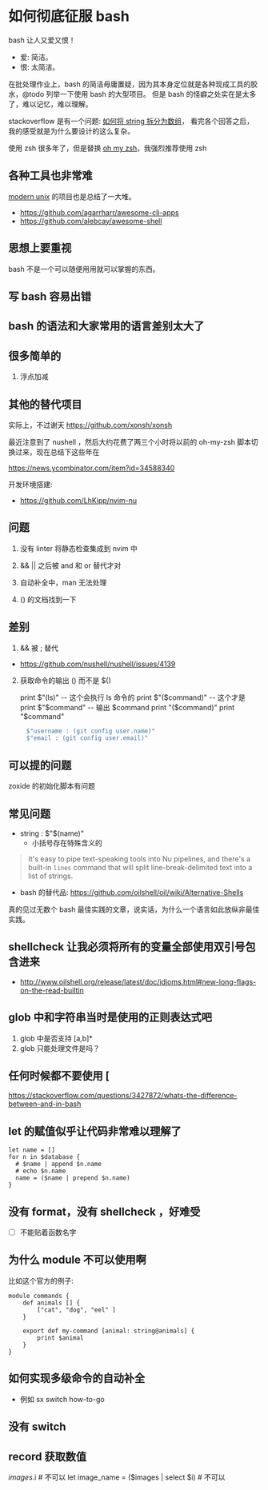 # 如何彻底征服 bash

bash 让人又爱又恨！
- 爱: 简洁。
- 恨: 太简洁。

在批处理作业上，bash 的简洁毋庸置疑，因为其本身定位就是各种现成工具的胶水，@todo 列举一下使用 bash 的大型项目。
但是 bash 的怪癖之处实在是太多了，难以记忆，难以理解。

stackoverflow 是有一个问题: [如何将 string 拆分为数组](https://stackoverflow.com/questions/10586153/how-to-split-a-string-into-an-array-in-bash)，
看完各个回答之后，我的感受就是为什么要设计的这么复杂。

使用 zsh 很多年了，但是替换
[oh my zsh](https://github.com/ohmyzsh/ohmyzsh)，我强烈推荐使用 zsh


## 各种工具也非常难
[modern unix](https://github.com/ibraheemdev/modern-unix) 的项目也是总结了一大堆。

- https://github.com/agarrharr/awesome-cli-apps
- https://github.com/alebcay/awesome-shell

## 思想上要重视
bash 不是一个可以随便用用就可以掌握的东西。

## 写 bash 容易出错

## bash 的语法和大家常用的语言差别太大了

## 很多简单的
1. 浮点加减

## 其他的替代项目
实际上，不过谢天
https://github.com/xonsh/xonsh


最近注意到了 nushell ，然后大约花费了两三个小时将以前的 oh-my-zsh 脚本切换过来，现在总结下这些年在

https://news.ycombinator.com/item?id=34588340

开发环境搭建:
- https://github.com/LhKipp/nvim-nu

## 问题
1. 没有 linter 将静态检查集成到 nvim 中
2. && || 之后被 and 和 or 替代才对
3. 自动补全中，man 无法处理

4. () 的文档找到一下

## 差别
1. && 被 ; 替代
  - https://github.com/nushell/nushell/issues/4139
2. 获取命令的输出 () 而不是 $()

	print $"(ls)" -- 这个会执行 ls 命令的
	print $"($command)" -- 这个才是
	print $"$command" -- 输出 $command
	print "($command)"
	print "$command"


```sh
	 $"username : (git config user.name)"
	 $"email : (git config user.email)"
```

## 可以提的问题
zoxide 的初始化脚本有问题

## 常见问题
- string : $"$(name)"
  - 小括号存在特殊含义的

> It's easy to pipe text-speaking tools into Nu pipelines, and there's a built-in `lines` command that will split line-break-delimited text into a list of strings.


- bash 的替代品: https://github.com/oilshell/oil/wiki/Alternative-Shells

真的见过无数个 bash 最佳实践的文章，说实话，为什么一个语言如此放纵非最佳实践。

## shellcheck 让我必须将所有的变量全部使用双引号包含进来
- http://www.oilshell.org/release/latest/doc/idioms.html#new-long-flags-on-the-read-builtin

## glob 中和字符串当时是使用的正则表达式吧

1. glob 中是否支持 [a,b]*
2. glob 只能处理文件是吗？

## 任何时候都不要使用 [
https://stackoverflow.com/questions/3427872/whats-the-difference-between-and-in-bash

## let 的赋值似乎让代码非常难以理解了

```nu
let name = []
for n in $database {
  # $name | append $n.name
  # echo $n.name
  name = ($name | prepend $n.name)
}
```

## 没有 format，没有 shellcheck ，好难受
- [ ] 不能贴着函数名字

## 为什么 module 不可以使用啊
比如这个官方的例子:
```nu
module commands {
    def animals [] {
        ["cat", "dog", "eel" ]
    }

    export def my-command [animal: string@animals] {
        print $animal
    }
}
```

## 如何实现多级命令的自动补全
- 例如 sx switch how-to-go

## 没有 switch

## record 获取数值
$images.$i # 不可以
let image_name = ($images | select $i) # 不可以
